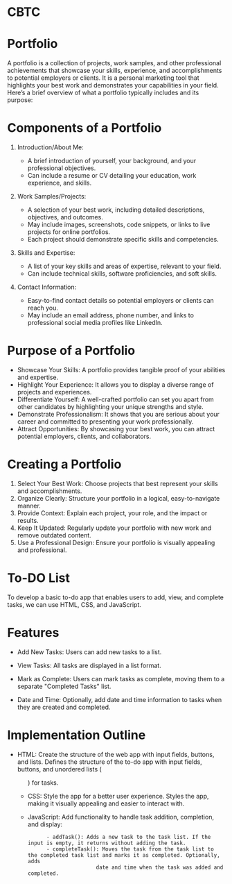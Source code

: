 # CBTC

# Portfolio

A portfolio is a collection of projects, work samples, and other professional achievements that showcase your skills, experience, and accomplishments to potential employers or clients. It is a personal marketing tool that highlights your best work and demonstrates your capabilities in your field. Here’s a brief overview of what a portfolio typically includes and its purpose:

# Components of a Portfolio

1. Introduction/About Me:
   - A brief introduction of yourself, your background, and your professional objectives.
   - Can include a resume or CV detailing your education, work experience, and skills.

2. Work Samples/Projects:
   - A selection of your best work, including detailed descriptions, objectives, and outcomes.
   - May include images, screenshots, code snippets, or links to live projects for online portfolios.
   - Each project should demonstrate specific skills and competencies.

3. Skills and Expertise:
   - A list of your key skills and areas of expertise, relevant to your field.
   - Can include technical skills, software proficiencies, and soft skills.

4. Contact Information:
   - Easy-to-find contact details so potential employers or clients can reach you.
   - May include an email address, phone number, and links to professional social media profiles like LinkedIn.

# Purpose of a Portfolio

- Showcase Your Skills: A portfolio provides tangible proof of your abilities and expertise.
- Highlight Your Experience: It allows you to display a diverse range of projects and experiences.
- Differentiate Yourself: A well-crafted portfolio can set you apart from other candidates by highlighting your unique strengths and 
  style.
- Demonstrate Professionalism: It shows that you are serious about your career and committed to presenting your work professionally.
- Attract Opportunities: By showcasing your best work, you can attract potential employers, clients, and collaborators.

# Creating a Portfolio

1. Select Your Best Work: Choose projects that best represent your skills and accomplishments.
2. Organize Clearly: Structure your portfolio in a logical, easy-to-navigate manner.
3. Provide Context: Explain each project, your role, and the impact or results.
4. Keep It Updated: Regularly update your portfolio with new work and remove outdated content.
5. Use a Professional Design: Ensure your portfolio is visually appealing and professional.


# To-DO List

To develop a basic to-do app that enables users to add, view, and complete tasks, we can use HTML, CSS, and JavaScript. 

# Features

- Add New Tasks: Users can add new tasks to a list.

- View Tasks: All tasks are displayed in a list format.

- Mark as Complete: Users can mark tasks as complete, moving them to a separate "Completed Tasks" list.

- Date and Time: Optionally, add date and time information to tasks when they are created and completed.

# Implementation Outline

- HTML: Create the structure of the web app with input fields, buttons, and lists.
 Defines the structure of the to-do app with input fields, buttons, and unordered lists (<ul>) for tasks.
 
- CSS: Style the app for a better user experience.
     Styles the app, making it visually appealing and easier to interact with.
     
- JavaScript: Add functionality to handle task addition, completion, and display:
  
            - addTask(): Adds a new task to the task list. If the input is empty, it returns without adding the task.
            - completeTask(): Moves the task from the task list to the completed task list and marks it as completed. Optionally, adds 
                            date and time when the task was added and completed.


